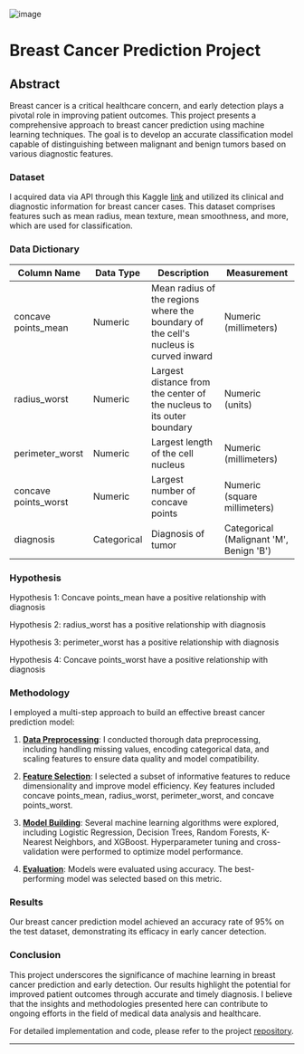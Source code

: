 
![image](https://github.com/hitzuMan/Individual-Project/assets/118470135/19e8c3ab-e0cf-4045-81e8-25ce133ae4d3)





# Breast Cancer Prediction Project

## Abstract

Breast cancer is a critical healthcare concern, and early detection plays a pivotal role in improving patient outcomes. This project presents a comprehensive approach to breast cancer prediction using machine learning techniques. The goal is to develop an accurate classification model capable of distinguishing between malignant and benign tumors based on various diagnostic features.

### Dataset

I acquired data via API through this Kaggle [link](https://www.kaggle.com/datasets/yasserh/breast-cancer-dataset) and utilized its clinical and diagnostic information for breast cancer cases. This dataset comprises features such as mean radius, mean texture, mean smoothness, and more, which are used for classification.

### Data Dictionary

| **Column Name**    | **Data Type**   | **Description**                                 | **Measurement**               |
|--------------------|-----------------|-------------------------------------------------|------------------------------|
| concave points_mean        | Numeric         | Mean radius of the regions where the boundary of the cell's nucleus is curved inward                      | Numeric (millimeters)        |
| radius_worst      | Numeric         | Largest distance from the center of the nucleus to its outer boundary                     | Numeric (units)              |
| perimeter_worst    | Numeric         | Largest length of the cell nucleus                    | Numeric (millimeters)        |
| concave points_worst          | Numeric         | Largest number of concave points                         | Numeric (square millimeters) |
| diagnosis          | Categorical     | Diagnosis of tumor                             | Categorical (Malignant 'M', Benign 'B') |


### Hypothesis

  Hypothesis 1: Concave points_mean have a positive relationship with diagnosis

  Hypothesis 2: radius_worst has a positive relationship with diagnosis

  Hypothesis 3: perimeter_worst has a positive relationship with diagnosis

  Hypothesis 4: Concave points_worst have a positive relationship with diagnosis



### Methodology

I employed a multi-step approach to build an effective breast cancer prediction model:

1. **[Data Preprocessing](https://github.com/hitzuMan/Individual-Project/blob/main/wrangle.py)**: I conducted thorough data preprocessing, including handling missing values, encoding categorical data, and scaling features to ensure data quality and model compatibility.

2. **[Feature Selection](https://github.com/hitzuMan/Individual-Project/blob/main/explore.py)**: I selected a subset of informative features to reduce dimensionality and improve model efficiency. Key features included concave points_mean, radius_worst, perimeter_worst, and concave points_worst.

3. **[Model Building](https://github.com/hitzuMan/Individual-Project/blob/main/model.py)**: Several machine learning algorithms were explored, including Logistic Regression, Decision Trees, Random Forests, K-Nearest Neighbors, and XGBoost. Hyperparameter tuning and cross-validation were performed to optimize model performance.

4. **[Evaluation](https://github.com/hitzuMan/Individual-Project/blob/main/final_notebook.ipynb)**: Models were evaluated using accuracy. The best-performing model was selected based on this metric.


### Results

Our breast cancer prediction model achieved an accuracy rate of 95% on the test dataset, demonstrating its efficacy in early cancer detection. 

### Conclusion

This project underscores the significance of machine learning in breast cancer prediction and early detection. Our results highlight the potential for improved patient outcomes through accurate and timely diagnosis. I believe that the insights and methodologies presented here can contribute to ongoing efforts in the field of medical data analysis and healthcare.

For detailed implementation and code, please refer to the project [repository](https://github.com/hitzuMan/Individual-Project/tree/main).

---

